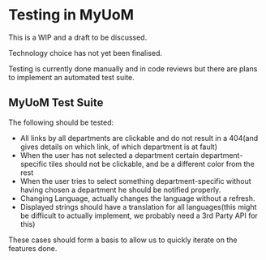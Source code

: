 # Testing in MyUoM
This is a WIP and a draft to be discussed.

Technology choice has not yet been finalised.

Testing is currently done manually and in code reviews but there are plans to implement an automated test suite.

## MyUoM Test Suite ## 

The following should be tested:
- All links by all departments are clickable and do not result in a 404(and gives details on which link, of which department is at fault)
- When the user has not selected a department certain department-specific tiles should not be clickable, and be a different color from the rest
- When the user tries to select something department-specific without having chosen a department he should be notified properly.
- Changing Language, actually changes the language without a refresh.
- Displayed strings should have a translation for all languages(this might be difficult to actually implement, we probably need a 3rd Party API for this)

These cases should form a basis to allow us to quickly iterate on the features done.
